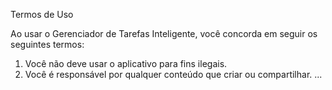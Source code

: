 Termos de Uso

Ao usar o Gerenciador de Tarefas Inteligente, você concorda em seguir os seguintes termos:
1. Você não deve usar o aplicativo para fins ilegais.
2. Você é responsável por qualquer conteúdo que criar ou compartilhar.
...

